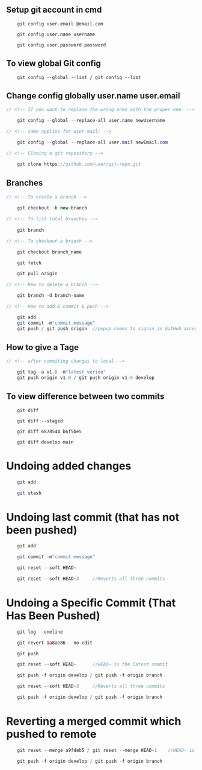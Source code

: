 

## Setup git account in cmd
```
    git config user.email @email.com

    git config user.name username

    git config user.password password
```
## To view global Git config
```
    git config --global --list / git config --list
```
## Change config globally user.name user.email
```java
// <!-- If you want to replace the wrong ones with the proper one: -->

    git config --global --replace-all user.name newUsername

// <!-- same applies for user mail: -->

    git config --global --replace-all user.mail newEmail.com

// <!-- Cloning a git repository -->

    git clone https://github.com/user/git-repo.git
```
## Branches
```java
// <!-- To create a branch -->
    
    git checkout -b new-branch

// <!-- To list total branches -->
    
    git branch 

// <!-- To checkout a branch -->

    git checkout branch_name

    git fetch

    git pull origin   

// <!-- How to delete a branch -->

    git branch -d branch-name

// <!-- How to add & commit & push -->

    git add .
    git commit -m"commit message"
    git push / git push origin  //popup comes to signin in GitHub account using browser/token, choose browser

```


## How to give a Tage
```java
// <!-- after commiting changes to local -->

    git tag -a v1.0 -m"latest verion"
    git push origin v1.0 / git push origin v1.0 develop
```

## To view difference between two commits

```
    git diff

    git diff --staged

    git diff 6878544 b6f5be5

    git diff develop main
```

# Undoing added changes
```java
    git add .

    git stash
```

# Undoing last commit (that has not been pushed)

```java
    git add .

    git commit -m"commit message"

    git reset --soft HEAD~

    git reset --soft HEAD~3		//Reverts all three commits
```

# Undoing a Specific Commit (That Has Been Pushed)
```java
    git log --oneline

    git revert 1a8ae86 --no-edit

    git push

    git reset --soft HEAD~		//HEAD~ is the latest commit

    git push -f origin develop / git push -f origin branch

    git reset --soft HEAD~3		//Reverts all three commits

    git push -f origin develop / git push -f origin branch
```

# Reverting a merged commit which pushed to remote

```java
    git reset --merge a9fdeb5 / git reset --merge HEAD~1    //HEAD~ is the latest commit

    git push -f origin develop / git push -f origin branch
```